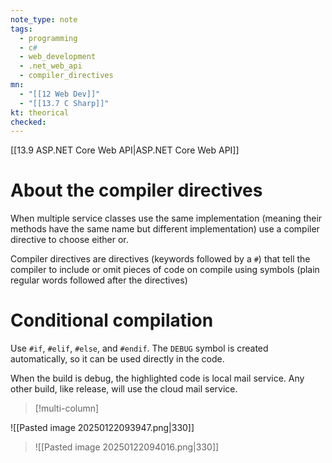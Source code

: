 ```yaml
---
note_type: note
tags:
  - programming
  - c#
  - web_development
  - .net_web_api
  - compiler_directives
mn:
  - "[[12 Web Dev]]"
  - "[[13.7 C Sharp]]"
kt: theorical
checked:
---
```

[[13.9 ASP.NET Core Web API|ASP.NET Core Web API]]

# About the compiler directives
When multiple service classes use the same implementation (meaning their methods have the same name but different implementation) use a compiler directive to choose either or. 

Compiler directives are directives (keywords followed by a `#`) that tell the compiler to include or omit pieces of code on compile using symbols (plain regular words followed after the directives) 

# Conditional compilation
Use `#if`, `#elif`, `#else`, and `#endif`. The `DEBUG` symbol is created automatically, so it can be used directly in the code. 

When the build is debug, the highlighted code is local mail service. Any other build, like release, will use the cloud mail service.

>[!multi-column]
>
![[Pasted image 20250122093947.png|330]]
>
>![[Pasted image 20250122094016.png|330]]

